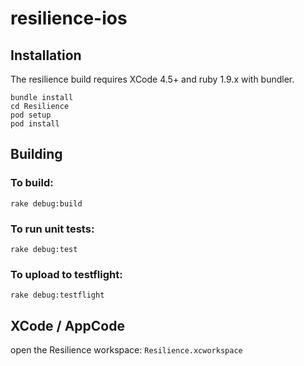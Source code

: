 resilience-ios
==============

Installation
------------
The resilience build requires XCode 4.5+ and ruby 1.9.x with bundler.
````
bundle install
cd Resilience
pod setup
pod install
````
Building
--------

### To build:
````
rake debug:build
````
### To run unit tests:
````
rake debug:test
````
### To upload to testflight:
````
rake debug:testflight
````
XCode / AppCode
---------------
open the Resilience workspace: `Resilience.xcworkspace`